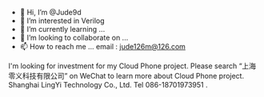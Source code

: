 - 👋 Hi, I’m @Jude9d
- 👀 I’m interested in Verilog
- 🌱 I’m currently learning ...
- 💞️ I’m looking to collaborate on ...
- 📫 How to reach me ... email :  jude126m@126.com

I'm looking for investment for my Cloud Phone project. Please search “上海零义科技有限公司” on  WeChat to learn more about Cloud Phone project.
Shanghai LingYi Technology Co., Ltd.  Tel 086-18701973951 .
